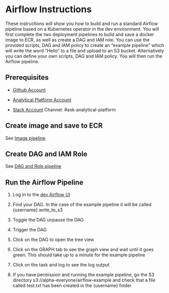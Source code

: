 # Airflow Instructions

These instructions will show you how to build and run a standard Airflow pipeline based on a Kubernetes operator in the dev environment. You will first complete the two deployment pipelines to build and save a docker image to ECR, as well as create a DAG and IAM role. You can use the provided scripts, DAG and IAM policy to create an “example pipeline” which will write the word “Hello” to a file and upload to an S3 bucket. Alternatively you can define your own scripts, DAG and IAM policy. You will then run the Airflow pipeline.

## Prerequisites

- [Github Account](get-started) 

- [Analytical Platform Account](get-started)

- [Slack Account](get-started) Channel: #ask-analytical-platform

## Create image and save to ECR

See [Image pipeline](/tools/airflow/instructions/image-pipeline)

## Create DAG and IAM Role

See [DAG and Role pipeline](/tools/airflow/instructions/dag-pipeline)

## Run the Airflow Pipeline

1. Log in to the [dev Airflow UI](https://eu-west-1.console.aws.amazon.com/mwaa/home?region=eu-west-1#environments/dev/sso)

2. Find your DAG. In the case of the example pipeline it will be called {username}.write_to_s3

3. Toggle the DAG unpause the DAG

4. Trigger the DAG

5. Click on the DAG to open the tree view

6. Click on the GRAPH tab to see the graph view and wait until it goes green. This should take up to a minute for the example pipeline

7. Click on the task and log to see the log output

8. If you have permission and running the example pipeline, go the S3 directory s3://alpha-everyone/airflow-example and check that a file called test.txt has been created in the {username} folder
